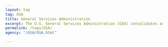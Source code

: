 ```yaml
---
layout: tag
tag: GSA
title: General Services Administration
excerpt: The U.S. General Services Administration (GSA) consolidates administrative functions across Government into one organization in order to avoid duplication, reduce cost, streamline the acquisition and distribution of supplies, and centralize the management of Federal buildings.
permalink: /tags/GSA/
agency: "/GSA/GSA.html"

---
```

